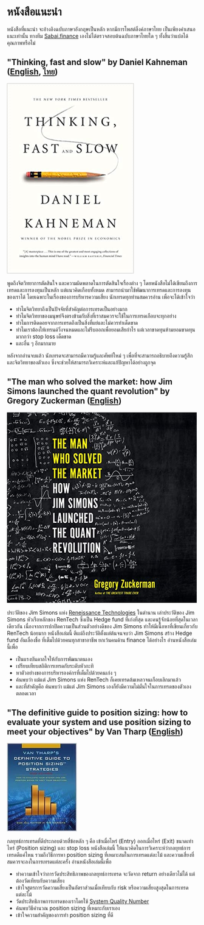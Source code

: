 # หนังสือแนะนำ

หนังสือที่แนะนำ จะอ้างอิงฉบับภาษาอังกฤษเป็นหลัก หากมีการโพสต์ลิ้งค์ภาษาไทย เป็นเพียงคำเสนอแนะเท่านั้น ทางทีม [Sabai.finance](https://sabai.finance) เองไม่ได้ตรวจสอบต้นฉบับภาษาไทยใด ๆ ทั้งสิ้นว่าแปลได้คุณภาพหรือไม่

## "Thinking, fast and slow" by Daniel Kahneman \([English](https://www.bookdepository.com/Thinking-Fast-Slow-Daniel-Kahneman/9780374533557?ref=grid-view&qid=1605100014694&sr=1-2), [ไทย](https://www.se-ed.com/product/%E0%B8%84%E0%B8%B4%E0%B8%94-%E0%B9%80%E0%B8%A3%E0%B9%87%E0%B8%A7%E0%B9%81%E0%B8%A5%E0%B8%B0%E0%B8%8A%E0%B9%89%E0%B8%B2-Thinking-Fast-and-Slow.aspx?no=9786162874017#)\)

![](../.gitbook/assets/image%20%289%29.png)

พูดถึงจิตวิทยาการตัดสินใจ และความผิดพลาดในการตัดสินใจเรื่องต่าง ๆ โดยหนังสือไม่ได้เขียนถึงการเทรดและการลงทุนเป็นหลัก แต่แนวคิดเกือบทั้งหมด สามารถนำมาใช้พัฒนาการเทรดและการลงทุนของเราได้ โดยเฉพาะในเรื่องของการบริหารความเสี่ยง นักเทรดทุกท่านสมควรอ่าน เพื่อจะได้เข้าใจว่า

* ทำไมจิตวิทยาถึงเป็นปัจจัยที่สำคัญต่อการเทรดเป็นอย่างมาก
* ทำไมจิตวิทยาของมนุษย์จึงตรงข้ามกับสิ่งที่เราสมควรจะใช้ในการเทรดเกือบจะทุกอย่าง
* ทำไมการติดดอยจากการเทรดถึงเป็นสิ่งที่แย่และไม่ควรทำเด็ดขาด
* ทำไมเราต้องให้เทรนด์วิ่งจนหมดและไม่รีบออกเพื่อยอมเสียกำไร แต่เวลาขาดทุนห้ามยอมขาดทุนมากกว่า stop loss เด็ดขาด
* และอื่น ๆ อีกมากมาย

หลังจากอ่านจบแล้ว นักเทรดจะสามารถมีความรู้และศัพท์ใหม่ ๆ เพื่อที่จะสามารถอธิบายถึงความรู้สึกและจิตวิทยาของตัวเอง ซึ่งจะช่วยให้สามารถวิเคราะห์และแก้ปัญหาได้อย่างถูกจุด

## "The man who solved the market: how Jim Simons launched the quant revolution" by Gregory Zuckerman \([English](https://www.bookdepository.com/Man-Who-Solved-Market-Gregory-Zuckerman/9780241309728?ref=grid-view&qid=1605100394267&sr=1-1)\)

![](../.gitbook/assets/image%20%287%29.png)

ประวัติของ Jim Simons แห่ง [Reneissance Technologies](https://en.wikipedia.org/wiki/Renaissance_Technologies) ในตำนาน เล่าประวัติของ Jim Simons หัวเรือหลักของ RenTech ซึ่งเป็น Hedge fund ที่เก่งที่สุด และคนรู้จักน้อยที่สุดในเวลาเดียวกัน เนื่องจากการปกปิดความเป็นส่วนตัวอย่างดีของ Jim Simons ทำให้มีเนื้อหาที่เขียนเกี่ยวกับ RenTech น้อยมาก หนังสือเล่มนี้ ตีแผ่ถึงประวัติตั้งแต่ต้นจนจบว่า Jim Simons สร้าง Hedge fund อันเลื่องชื่อ ที่เต็มไปด้วยคนทุกสาขาอาชีพ ยกเว้นคนด้าน finance ได้อย่างไร อ่านหนังสือเล่มนี้เพื่อ

* เป็นแรงบันดาลใจให้กับการพัฒนาตนเอง
* เปรียบเทียบสถิติการเทรดกับระดับหัวกะทิ
* หาตัวอย่างของการบริหารองค์กรที่เต็มไปด้วยคนเก่ง ๆ
* ค้นพบว่า แม้แต่ Jim Simons แห่ง RenTech ก็เคยเทรดล้มเหลวจนเกือบเลิกมาแล้ว
* และที่สำคัญคือ ค้นพบว่า แม้แต่ Jim Simons เองก็ยังมีความไม่มั่นใจในการเทรดของตัวเองตลอดเวลา

## "The definitive guide to position sizing: how to evaluate your system and use position sizing to meet your objectives" by Van Tharp \([English](https://www.amazon.com/Definitive-Guide-Position-Sizing-Objectives/dp/0935219099)\)

![](../.gitbook/assets/image%20%286%29.png)

กลยุทธ์การเทรดที่ดีประกอบด้วยสี่ข้อหลัก ๆ คือ เข้าเมื่อไหร่ \(Entry\) ออกเมื่อไหร่ \(Exit\) ขนาดเท่าไหร่ \(Position sizing\) และ stop loss หนังสือเล่มนี้ ให้แนวคิดในการวิเคราะห์ว่ากลยุทธ์การเทรดดีแค่ไหน รวมถึงวิธีการหา position sizing ที่เหมาะสมในการเทรดแต่ละไม้ และความเสี่ยงที่สมควรจะลงในการเทรดแต่ละครั้ง อ่านหนังสือเล่มนี้เพื่อ

* ทำความเข้าใจว่าการวัดประสิทธิภาพของกลยุทธ์การเทรด จะวัดจาก return อย่างเดียวไม่ได้ แต่ต้องวัดเทียบกับความเสี่ยง
* เข้าใจสูตรการวัดความเสี่ยงเป็นอัตราส่วนเมื่อเทียบกับ risk หรือความเสี่ยงสูงสุดในการเทรดแต่ละไม้
* วัดประสิทธิภาพการเทรดของเราโดยใช้ [System Quality Number](../system-quality-number-sqn.md)
* ค้นพบวิธีคำนวณ position sizing ที่เหมาะกับเราเอง
* เข้าใจความสำคัญของการทำ position sizing ที่ดี

## 

